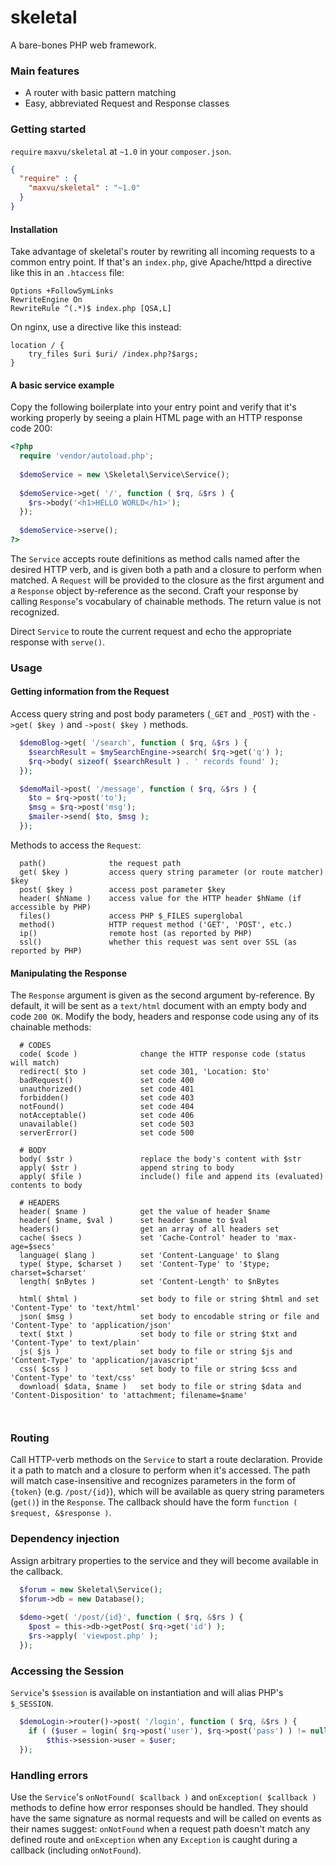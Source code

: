 # skeletal

A bare-bones PHP web framework. 

### Main features

* A router with basic pattern matching
* Easy, abbreviated Request and Response classes

### Getting started

`require` `maxvu/skeletal` at `~1.0` in your `composer.json`.

```json
{
  "require" : {
    "maxvu/skeletal" : "~1.0"
  }
}
```

#### Installation

Take advantage of skeletal's router by rewriting all incoming requests to a common entry point. If that's an `index.php`, give Apache/httpd a directive like this in an `.htaccess` file:

```
Options +FollowSymLinks
RewriteEngine On
RewriteRule ^(.*)$ index.php [QSA,L]
```

On nginx, use a directive like this instead:
```
location / {
    try_files $uri $uri/ /index.php?$args;
}
```

#### A basic service example

Copy the following boilerplate into your entry point and verify that it's working properly by seeing a plain HTML page with an HTTP response code 200:

```php
<?php
  require 'vendor/autoload.php';
  
  $demoService = new \Skeletal\Service\Service();
  
  $demoService->get( '/', function ( $rq, &$rs ) {
    $rs->body('<h1>HELLO WORLD</h1>');
  });
  
  $demoService->serve();
?>
```

The `Service` accepts route definitions as method calls named after the desired HTTP verb, and is given both a path and a closure to perform when matched. A `Request` will be provided to the closure as the first argument and a `Response` object by-reference as the second. Craft your response by calling `Response`'s vocabulary of chainable methods. The return value is not recognized.

Direct `Service` to route the current request and echo the appropriate response with `serve()`.

### Usage

#### Getting information from the Request

Access query string and post body parameters (`_GET` and `_POST`) with the `->get( $key )` and `->post( $key )` methods.

```php
  $demoBlog->get( '/search', function ( $rq, &$rs ) {
    $searchResult = $mySearchEngine->search( $rq->get('q') );
    $rq->body( sizeof( $searchResult ) . ' records found' );
  });
```

```php
  $demoMail->post( '/message', function ( $rq, &$rs ) {
    $to = $rq->post('to');
    $msg = $rq->post('msg');
    $mailer->send( $to, $msg );
  });
```

Methods to access the `Request`:

```
  path()              the request path 
  get( $key )         access query string parameter (or route matcher) $key
  post( $key )        access post parameter $key 
  header( $hName )    access value for the HTTP header $hName (if accessible by PHP)
  files()             access PHP $_FILES superglobal
  method()            HTTP request method ('GET', 'POST', etc.)
  ip()                remote host (as reported by PHP)
  ssl()               whether this request was sent over SSL (as reported by PHP)
```


#### Manipulating the Response

The `Response` argument is given as the second argument by-reference. By default, it will be sent as a `text/html` document with an empty body and code `200 OK`. Modify the body, headers and response code using any of its chainable methods:

```
  # CODES
  code( $code )              change the HTTP response code (status will match)
  redirect( $to )            set code 301, 'Location: $to'
  badRequest()               set code 400
  unauthorized()             set code 401
  forbidden()                set code 403
  notFound()                 set code 404
  notAcceptable()            set code 406
  unavailable()              set code 503
  serverError()              set code 500
  
  # BODY
  body( $str )               replace the body's content with $str
  apply( $str )              append string to body
  apply( $file )             include() file and append its (evaluated) contents to body
  
  # HEADERS
  header( $name )            get the value of header $name
  header( $name, $val )      set header $name to $val
  headers()                  get an array of all headers set
  cache( $secs )             set 'Cache-Control' header to 'max-age=$secs'
  language( $lang )          set 'Content-Language' to $lang
  type( $type, $charset )    set 'Content-Type' to '$type; charset=$charset'
  length( $nBytes )          set 'Content-Length' to $nBytes
  
  html( $html )              set body to file or string $html and set 'Content-Type' to 'text/html'
  json( $msg )               set body to encodable string or file and 'Content-Type' to 'application/json'
  text( $txt )               set body to file or string $txt and 'Content-Type' to text/plain'
  js( $js )                  set body to file or string $js and 'Content-Type' to 'application/javascript'
  css( $css )                set body to file or string $css and 'Content-Type' to 'text/css'
  download( $data, $name )   set body to file or string $data and 'Content-Disposition' to 'attachment; filename=$name'
    
  
```

### Routing
Call HTTP-verb methods on the `Service` to start a route declaration. Provide it a path to match and a closure to perform when it's accessed. The path will match case-insensitive and recognizes parameters in the form of `{token}` (e.g. `/post/{id}`), which will be available as query string parameters (`get()`) in the `Response`. The callback should have the form `function ( $request, &$response )`.

### Dependency injection

Assign arbitrary properties to the service and they will become available in the callback.

```php
  $forum = new Skeletal\Service();
  $forum->db = new Database();
  
  $demo->get( '/post/{id}', function ( $rq, &$rs ) {
    $post = this->db->getPost( $rq->get('id') );
    $rs->apply( 'viewpost.php' );
  });
```

### Accessing the Session

`Service`'s `$session` is available on instantiation and will alias PHP's `$_SESSION`.

```php
  $demoLogin->router()->post( '/login', function ( $rq, &$rs ) {
    if ( ($user = login( $rq->post('user'), $rq->post('pass') ) != null ) )
        $this->session->user = $user;
  });
```

### Handling errors

Use the `Service`'s `onNotFound( $callback )` and `onException( $callback )` methods to define how error responses should be handled. They should have the same signature as normal requests and will be called on events as their names suggest: `onNotFound` when a request path doesn't match any defined route and `onException` when any `Exception` is caught during a callback (including `onNotFound`).


